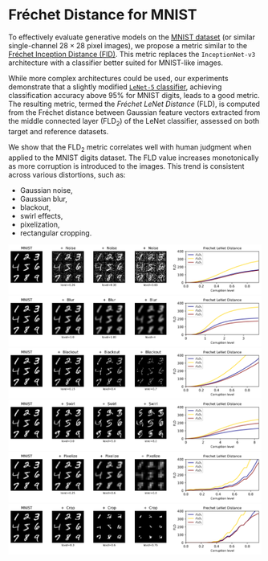 # Fréchet Distance for MNIST

To effectively evaluate generative models on the [MNIST dataset](http://yann.lecun.com/exdb/mnist/) (or similar single-channel $28\times28$ pixel images), 
we propose a metric similar to the [Fréchet Inception Distance (FID)](https://arxiv.org/abs/1706.08500). This metric replaces the `InceptionNet-v3` 
architecture with a classifier better suited for MNIST-like images.

While more complex architectures could be used, our experiments demonstrate that a slightly modified
[`LeNet-5` classifier](http://yann.lecun.com/exdb/publis/pdf/lecun-95b.pdf), achieving classification accuracy above $95$% for MNIST digits, 
leads to a good metric. The resulting metric, termed the *Fréchet LeNet Distance* (FLD), is computed from the 
Fréchet distance between Gaussian feature vectors extracted from the middle connected layer (FLD$_2$) of the LeNet 
classifier, assessed on both target and reference datasets.

We show that the FLD$_2$ metric correlates well with human judgment when applied to the MNIST digits dataset. The FLD value increases monotonically 
as more corruption is introduced to the images. This trend is consistent across various distortions, such as:

- Gaussian noise, 
- Gaussian blur, 
- blackout,
- swirl effects,
- pixelization,
- rectangular cropping.

![Fréchet Distance Distortions](/plots/Noise_combined_plot.png)
![Fréchet Distance Distortions](/plots/Blur_combined_plot.png)
![Fréchet Distance Distortions](/plots/Blackout_combined_plot.png)
![Fréchet Distance Distortions](/plots/Swirl_combined_plot.png)
![Fréchet Distance Distortions](/plots/Pixelize_combined_plot.png)
![Fréchet Distance Distortions](/plots/Crop_combined_plot.png)
